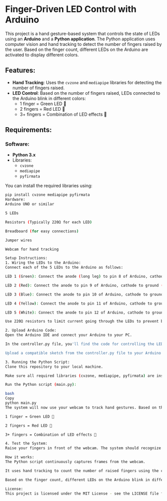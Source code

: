 # Finger-Driven LED Control with Arduino

This project is a hand gesture-based system that controls the state of LEDs using an **Arduino** and a **Python application**. The Python application uses computer vision and hand tracking to detect the number of fingers raised by the user. Based on the finger count, different LEDs on the Arduino are activated to display different colors.

## Features:
- **Hand Tracking**: Uses the `cvzone` and `mediapipe` libraries for detecting the number of fingers raised.
- **LED Control**: Based on the number of fingers raised, LEDs connected to the Arduino blink in different colors:
  - 1 finger = Green LED 🌱
  - 2 fingers = Red LED 🔴
  - 3+ fingers = Combination of LED effects 🌈

## Requirements:

### Software:
- **Python 3.x** 
- Libraries: 
  - `cvzone`
  - `mediapipe`
  - `pyfirmata`

You can install the required libraries using:
```bash
pip install cvzone mediapipe pyfirmata
Hardware:
Arduino UNO or similar

5 LEDs

Resistors (Typically 220Ω for each LED)

Breadboard (for easy connections)

Jumper wires

Webcam for hand tracking

Setup Instructions:
1. Wiring the LEDs to the Arduino:
Connect each of the 5 LEDs to the Arduino as follows:

LED 1 (Green): Connect the anode (long leg) to pin 8 of Arduino, cathode (short leg) to ground (GND).

LED 2 (Red): Connect the anode to pin 9 of Arduino, cathode to ground (GND).

LED 3 (Blue): Connect the anode to pin 10 of Arduino, cathode to ground (GND).

LED 4 (Yellow): Connect the anode to pin 11 of Arduino, cathode to ground (GND).

LED 5 (White): Connect the anode to pin 12 of Arduino, cathode to ground (GND).

Use 220Ω resistors to limit current going through the LEDs to prevent burning them out.

2. Upload Arduino Code:
Open the Arduino IDE and connect your Arduino to your PC.

In the controller.py file, you'll find the code for controlling the LEDs. This script will use pyFirmata to communicate with the Arduino.

Upload a compatible sketch from the controller.py file to your Arduino to control the LEDs based on the Python script's commands.

3. Running the Python Script:
Clone this repository to your local machine.

Make sure all required libraries (cvzone, mediapipe, pyfirmata) are installed.

Run the Python script (main.py):

bash
Copy
python main.py
The system will now use your webcam to track hand gestures. Based on the number of fingers raised, different LEDs on the Arduino will blink accordingly:

1 finger = Green LED 🌱

2 fingers = Red LED 🔴

3+ fingers = Combination of LED effects 🌈

4. Test the System:
Raise your fingers in front of the webcam. The system should recognize the number of fingers raised and control the LEDs accordingly.

How it works:
The Python script continuously captures frames from the webcam.

It uses hand tracking to count the number of raised fingers using the cvzone and mediapipe libraries.

Based on the finger count, different LEDs on the Arduino blink in different patterns (Green, Red, or other combinations).

License:
This project is licensed under the MIT License - see the LICENSE file for details.
